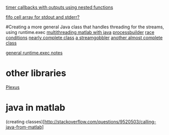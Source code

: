 [timer callbacks with outputs using nested functions](http://compgroups.net/comp.soft-sys.matlab/what-happens-to-output-from-timer-callba/846063)

[fifo cell array for stdout and stderr?](http://www.weizmann.ac.il/home/eofek/matlab/General/q_fifo.m)

#Creating a more general Java class that handles threading for the streams, using runtime.exec
[multithreading matlab with java](http://www.osmanoglu.org/computing/1-matlabjavamultitreading)
[processbuilder](http://thilosdevblog.wordpress.com/2011/11/21/proper-handling-of-the-processbuilder/)
[race conditions](http://www.coderanch.com/t/605311/threads/java/race-condition-Runtime-exec)
[nearly complete class](http://alvinalexander.com/java/java-exec-processbuilder-process-3)
[a streamgobbler](http://viralpatel.net/blogs/how-to-execute-command-prompt-command-view-output-java/)
[another almost complete class](http://stackoverflow.com/questions/2463475/design-for-a-wrapper-around-command-line-utilities)

[general runtime.exec notes](http://www.javaworld.com/article/2071275/core-java/when-runtime-exec---won-t.html)

# other libraries
[Plexus](http://ted-gao.blogspot.fr/2012/03/executing-external-programs-via-java.html)

# java in matlab
(creating classes)[http://stackoverflow.com/questions/9520503/calling-java-from-matlab]